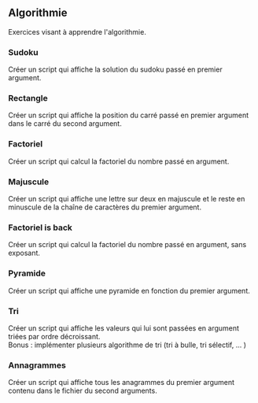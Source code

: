 ## Algorithmie

Exercices visant à apprendre l'algorithmie.

### Sudoku
Créer un script qui affiche la solution du sudoku passé en premier argument.

### Rectangle
Créer un script qui affiche la position du carré passé en premier argument dans le carré du
second argument.

### Factoriel
Créer un script qui calcul la factoriel du nombre passé en argument.

### Majuscule
Créer un script qui affiche une lettre sur deux en majuscule et le reste en minuscule de la
chaîne de caractères du premier argument.

### Factoriel is back
Créer un script qui calcul la factoriel du nombre passé en argument, sans exposant.


### Pyramide
Créer un script qui affiche une pyramide en fonction du premier argument.

### Tri
Créer un script qui affiche les valeurs qui lui sont passées en argument triées par ordre
décroissant.  
Bonus : implémenter plusieurs algorithme de tri (tri à bulle, tri sélectif, ... )

### Annagrammes 
Créer un script qui affiche tous les anagrammes du premier argument contenu dans le
fichier du second arguments.

